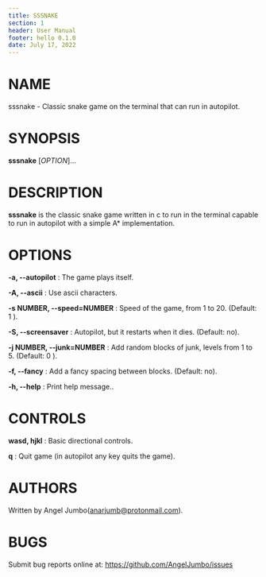 ```yaml
---
title: SSSNAKE
section: 1
header: User Manual
footer: hello 0.1.0
date: July 17, 2022
---
```

# NAME
sssnake - Classic snake game on the terminal that can run in autopilot.

# SYNOPSIS
**sssnake** [*OPTION*]...

# DESCRIPTION
**sssnake** is the classic snake game written in c to run in the terminal capable to run in autopilot with a simple A\* implementation.

# OPTIONS
**-a, --autopilot** 
: The game plays itself.

**-A, --ascii** 
: Use ascii characters.

**-s NUMBER, --speed=NUMBER** 
: Speed of the game, from 1 to 20. (Default: 1 ).

**-S, --screensaver** 
: Autopilot, but it restarts when it dies. (Default: no).

**-j NUMBER, --junk=NUMBER** 
: Add random blocks of junk, levels from 1 to 5. (Default: 0 ).

**-f, --fancy** 
: Add a fancy spacing between blocks. (Default: no).

**-h, --help** 
: Print help message..

# CONTROLS
**wasd, hjkl**
: Basic directional controls.

**q**
: Quit game (in autopilot any key quits the game).

# AUTHORS
Written by Angel Jumbo(anarjumb@protonmail.com).

# BUGS
Submit bug reports online at: <https://github.com/AngelJumbo/issues>
